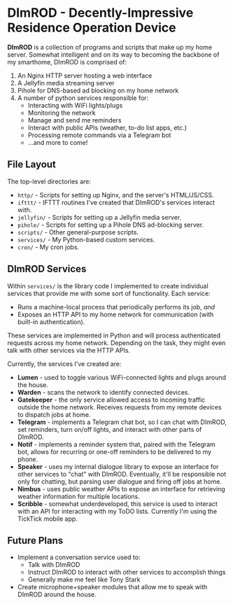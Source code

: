# DImROD - Decently-Impressive Residence Operation Device

**DImROD** is a collection of programs and scripts that make up my home server.
Somewhat intelligent and on its way to becoming the backbone of my smarthome,
DImROD is comprised of:

1. An Nginx HTTP server hosting a web interface
2. A Jellyfin media streaming server
3. Pihole for DNS-based ad blocking on my home network
4. A number of python services responsible for:
    * Interacting with WiFi lights/plugs
    * Monitoring the network
    * Manage and send me reminders
    * Interact with public APIs (weather, to-do list apps, etc.)
    * Processing remote commands via a Telegram bot
    * ...and more to come!

## File Layout

The top-level directories are:

* `http/` - Scripts for setting up Nginx, and the server's HTML/JS/CSS.
* `ifttt/` - IFTTT routines I've created that DImROD's services interact with.
* `jellyfin/` - Scripts for setting up a Jellyfin media server.
* `pihole/` - Scripts for setting up a Pihole DNS ad-blocking server.
* `scripts/` - Other general-purpose scripts.
* `services/` - My Python-based custom services.
* `cron/` - My cron jobs.

## DImROD Services

Within `services/` is the library code I implemented to create individual
services that provide me with some sort of functionality. Each service:

* Runs a machine-local process that periodically performs its job, *and*
* Exposes an HTTP API to my home network for communication (with built-in
  authentication).

These services are implemented in Python and will process authenticated requests
across my home network. Depending on the task, they might even talk with other
services via the HTTP APIs.

Currently, the services I've created are:

* **Lumen** - used to toggle various WiFi-connected lights and plugs around the house.
* **Warden** - scans the network to identify connected devices.
* **Gatekeeper** - the only service allowed access to incoming traffic outside the home network. Receives requests from my remote devices to dispatch jobs at home.
* **Telegram** - implements a Telegram chat bot, so I can chat with DImROD, set reminders, turn on/off lights, and interact with other parts of DImROD.
* **Notif** - implements a reminder system that, paired with the Telegram bot, allows for recurring or one-off reminders to be delivered to my phone.
* **Speaker** - uses my internal dialogue library to expose an interface for other services to "chat" with DImROD. Eventually, it'll be responsible not only for chatting, but parsing user dialogue and firing off jobs at home.
* **Nimbus** - uses public weather APIs to expose an interface for retrieving weather information for multiple locations.
* **Scribble** - somewhat underdeveloped, this service is used to interact with an API for interacting with my ToDO lists. Currently I'm using the TickTick mobile app.

## Future Plans

* Implement a conversation service used to:
    * Talk with DImROD
    * Instruct DImROD to interact with other services to accomplish things
    * Generally make me feel like Tony Stark
* Create microphone+speaker modules that allow me to speak with DImROD around
  the house.

